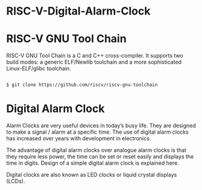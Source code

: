 # RISC-V-Digital-Alarm-Clock

# RISC-V GNU Tool Chain

  RISC-V GNU Tool Chain is a  C and C++ cross-compiler. It supports two build modes: a generic ELF/Newlib toolchain and a more sophisticated Linux-ELF/glibc toolchain.

  ```

$ git clone https://github.com/riscv/riscv-gnu-toolchain

```

# Digital Alarm Clock

Alarm Clocks are very useful devices in today’s busy life. They are designed to make a signal / alarm at a specific time. The use of digital alarm clocks has increased over years with development in electronics.

The advantage of digital alarm clocks over analogue alarm clocks is that they require less power, the time can be set or reset easily and displays the time in digits. Design of a simple digital alarm clock is explained here.

Digital clocks are also known as LED clocks or liquid crystal displays (LCDs).



